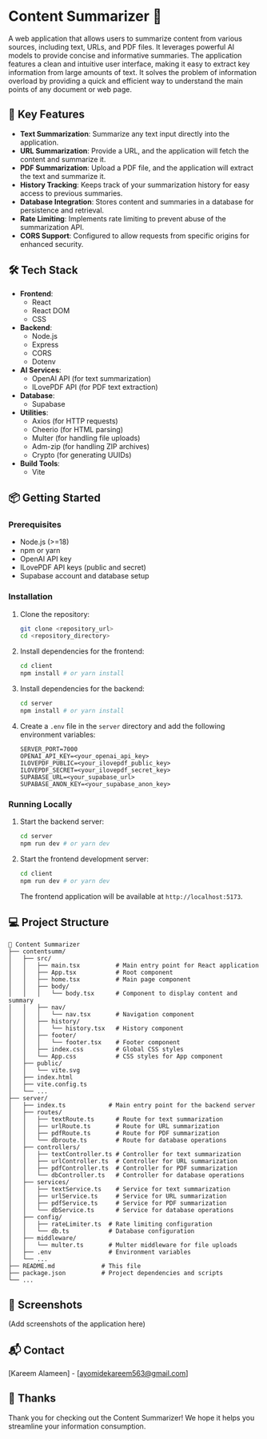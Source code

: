 # Content Summarizer 📝

A web application that allows users to summarize content from various sources, including text, URLs, and PDF files. It leverages powerful AI models to provide concise and informative summaries. The application features a clean and intuitive user interface, making it easy to extract key information from large amounts of text. It solves the problem of information overload by providing a quick and efficient way to understand the main points of any document or web page.

## 🚀 Key Features

- **Text Summarization**: Summarize any text input directly into the application.
- **URL Summarization**: Provide a URL, and the application will fetch the content and summarize it.
- **PDF Summarization**: Upload a PDF file, and the application will extract the text and summarize it.
- **History Tracking**: Keeps track of your summarization history for easy access to previous summaries.
- **Database Integration**: Stores content and summaries in a database for persistence and retrieval.
- **Rate Limiting**: Implements rate limiting to prevent abuse of the summarization API.
- **CORS Support**: Configured to allow requests from specific origins for enhanced security.

## 🛠️ Tech Stack

- **Frontend**:
    - React
    - React DOM
    - CSS
- **Backend**:
    - Node.js
    - Express
    - CORS
    - Dotenv
- **AI Services**:
    - OpenAI API (for text summarization)
    - ILovePDF API (for PDF text extraction)
- **Database**:
    - Supabase
- **Utilities**:
    - Axios (for HTTP requests)
    - Cheerio (for HTML parsing)
    - Multer (for handling file uploads)
    - Adm-zip (for handling ZIP archives)
    - Crypto (for generating UUIDs)
- **Build Tools**:
    - Vite

## 📦 Getting Started

### Prerequisites

- Node.js (>=18)
- npm or yarn
- OpenAI API key
- ILovePDF API keys (public and secret)
- Supabase account and database setup

### Installation

1.  Clone the repository:

    ```bash
    git clone <repository_url>
    cd <repository_directory>
    ```

2.  Install dependencies for the frontend:

    ```bash
    cd client
    npm install # or yarn install
    ```

3.  Install dependencies for the backend:

    ```bash
    cd server
    npm install # or yarn install
    ```

4.  Create a `.env` file in the `server` directory and add the following environment variables:

    ```
    SERVER_PORT=7000
    OPENAI_API_KEY=<your_openai_api_key>
    ILOVEPDF_PUBLIC=<your_ilovepdf_public_key>
    ILOVEPDF_SECRET=<your_ilovepdf_secret_key>
    SUPABASE_URL=<your_supabase_url>
    SUPABASE_ANON_KEY=<your_supabase_anon_key>
    ```

### Running Locally

1.  Start the backend server:

    ```bash
    cd server
    npm run dev # or yarn dev
    ```

2.  Start the frontend development server:

    ```bash
    cd client
    npm run dev # or yarn dev
    ```

    The frontend application will be available at `http://localhost:5173`.

## 💻 Project Structure

```
📂 Content Summarizer
├── contentsumm/
│   ├── src/
│   │   ├── main.tsx          # Main entry point for React application
│   │   ├── App.tsx           # Root component
│   │   ├── home.tsx          # Main page component
│   │   ├── body/
│   │   │   └── body.tsx      # Component to display content and summary
│   │   ├── nav/
│   │   │   └── nav.tsx       # Navigation component
│   │   ├── history/
│   │   │   └── history.tsx   # History component
│   │   ├── footer/
│   │   │   └── footer.tsx    # Footer component
│   │   ├── index.css         # Global CSS styles
│   │   └── App.css           # CSS styles for App component
│   ├── public/
│   │   └── vite.svg
│   ├── index.html
│   ├── vite.config.ts
│   └── ...
├── server/
│   ├── index.ts            # Main entry point for the backend server
│   ├── routes/
│   │   ├── textRoute.ts      # Route for text summarization
│   │   ├── urlRoute.ts       # Route for URL summarization
│   │   ├── pdfRoute.ts       # Route for PDF summarization
│   │   └── dbroute.ts        # Route for database operations
│   ├── controllers/
│   │   ├── textController.ts # Controller for text summarization
│   │   ├── urlController.ts  # Controller for URL summarization
│   │   ├── pdfController.ts  # Controller for PDF summarization
│   │   └── dbController.ts   # Controller for database operations
│   ├── services/
│   │   ├── textService.ts    # Service for text summarization
│   │   ├── urlService.ts     # Service for URL summarization
│   │   ├── pdfService.ts     # Service for PDF summarization
│   │   └── dbService.ts      # Service for database operations
│   ├── config/
│   │   ├── rateLimiter.ts  # Rate limiting configuration
│   │   └── db.ts           # Database configuration
│   ├── middleware/
│   │   └── multer.ts       # Multer middleware for file uploads
│   ├── .env                # Environment variables
│   └── ...
├── README.md             # This file
├── package.json          # Project dependencies and scripts
└── ...
```

## 📸 Screenshots

(Add screenshots of the application here)


## 📬 Contact

[Kareem Alameen] - [ayomidekareem563@gmail.com]

## 💖 Thanks

Thank you for checking out the Content Summarizer! We hope it helps you streamline your information consumption.

